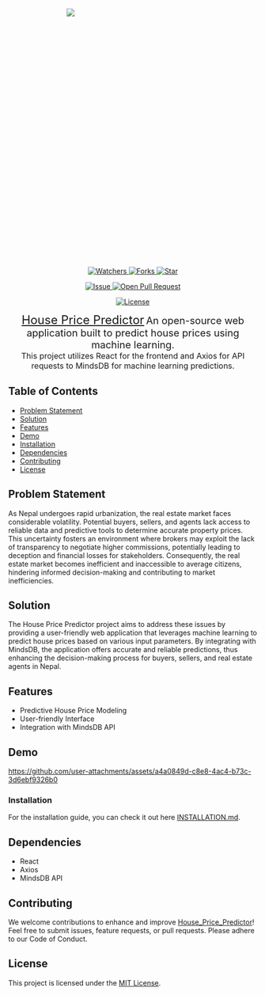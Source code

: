 <div style="width: 50%; height: 25vh; display: flex; justify-content: center; align-items: center;">
    <img src="https://drive.google.com/uc?id=1tQwVploNUkpFiYao_U3RJv7gjeWz6KyJ" style="max-width: 25%; max-height: 25%;" />
</div>


    

<p align="center">
    <a href="https://github.com/Rajkumarpaneru18/House_Price_Predictor/watchers" target="_blank">
        <img src="https://img.shields.io/github/watchers/Rajkumarpaneru18/House_Price_Predictor?style=for-the-badge&logo=appveyor" alt="Watchers"/>
    </a>
    <a href="https://github.com/Rajkumarpaneru18/House_Price_Predictor/network/members" target="_blank">
        <img src="https://img.shields.io/github/forks/Rajkumarpaneru18/House_Price_Predictor?style=for-the-badge&logo=appveyor" alt="Forks"/>
    </a>
    <a href="https://github.com/Rajkumarpaneru18/House_Price_Predictor/stargazers" target="_blank">
        <img src="https://img.shields.io/github/stars/Rajkumarpaneru18/House_Price_Predictor?style=for-the-badge&logo=appveyor" alt="Star"/>
    </a>
</p>

<p align="center">
    <a href="https://github.com/Rajkumarpaneru18/House_Price_Predictor/issues" target="_blank">
        <img src="https://img.shields.io/github/issues/Rajkumarpaneru18/House_Price_Predictor.svg?style=for-the-badge&logo=appveyor" alt="Issue"/>
    </a>
    <a href="https://github.com/Rajkumarpaneru18/House_Price_Predictor/pulls" target="_blank">
        <img src="https://img.shields.io/github/issues-pr/Rajkumarpaneru18/House_Price_Predictor.svg?style=for-the-badge&logo=appveyor" alt="Open Pull Request"/>
    </a>
</p>

<p align="center">
    <a href="https://github.com/Rajkumarpaneru18/House_Price_Predictor/blob/main/LICENSE" target="_blank">
        <img src="https://img.shields.io/github/license/Rajkumarpaneru18/House_Price_Predictor?style=for-the-badge&logo=appveyor" alt="License" />
    </a>
</p>

<p align="center">
  <a href="https://github.com/Rajkumarpaneru18/House_Price_Predictor" style="font-size: 24px;">House Price Predictor</a>
  <span style="font-size: 20px;">An open-source web application built to predict house prices using machine learning.</span><br>
  <span style="font-size: 16px;">This project utilizes React for the frontend and Axios for API requests to MindsDB for machine learning predictions.</span><br>
</p>

## Table of Contents

- [Problem Statement ](#problem-statement)
- [Solution](#solution)
- [Features](#features)
- [Demo](#demo)
- [Installation](#installation)
- [Dependencies](#dependencies)
- [Contributing](#contributing)
- [License](#license)

## Problem Statement
As Nepal undergoes rapid urbanization, the real estate market faces considerable volatility. Potential buyers, sellers, and agents lack access to reliable data and predictive tools to determine accurate property prices. This uncertainty fosters an environment where brokers may exploit the lack of transparency to negotiate higher commissions, potentially leading to deception and financial losses for stakeholders. Consequently, the real estate market becomes inefficient and inaccessible to average citizens, hindering informed decision-making and contributing to market inefficiencies.
## Solution
The House Price Predictor project aims to address these issues by providing a user-friendly web application that leverages machine learning to predict house prices based on various input parameters. By integrating with MindsDB, the application offers accurate and reliable predictions, thus enhancing the decision-making process for buyers, sellers, and real estate agents in Nepal.

## Features
 
- Predictive House Price Modeling
- User-friendly Interface
- Integration with MindsDB API

## Demo
https://github.com/user-attachments/assets/a4a0849d-c8e8-4ac4-b73c-3d6ebf9326b0
### Installation

For the installation guide, you can  check it out here  [INSTALLATION.md](./INSTALLATION.md).

## Dependencies

- React
- Axios
- MindsDB API

## Contributing

We welcome contributions to enhance and improve [House_Price_Predictor]()! Feel free to submit issues, feature requests, or pull requests. Please adhere to our Code of Conduct.

## License
This project is licensed under the [MIT License](/LICENSE).
